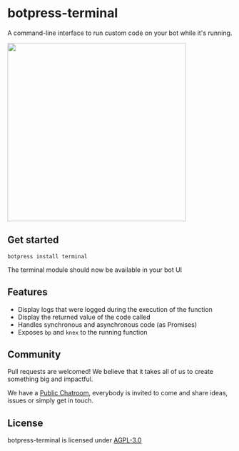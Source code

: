 # botpress-terminal

A command-line interface to run custom code on your bot while it's running.

<img src='/assets/screenshot.jpg' height='400px'>


## Get started

```
botpress install terminal
```

The terminal module should now be available in your bot UI

## Features

- Display logs that were logged during the execution of the function
- Display the returned value of the code called
- Handles synchronous and asynchronous code (as Promises)
- Exposes `bp` and `knex` to the running function

## Community

Pull requests are welcomed! We believe that it takes all of us to create something big and impactful.

We have a [Public Chatroom](https://gitter.im/botpress/core), everybody is invited to come and share ideas, issues or simply get in touch.

## License

botpress-terminal is licensed under [AGPL-3.0](/LICENSE)
